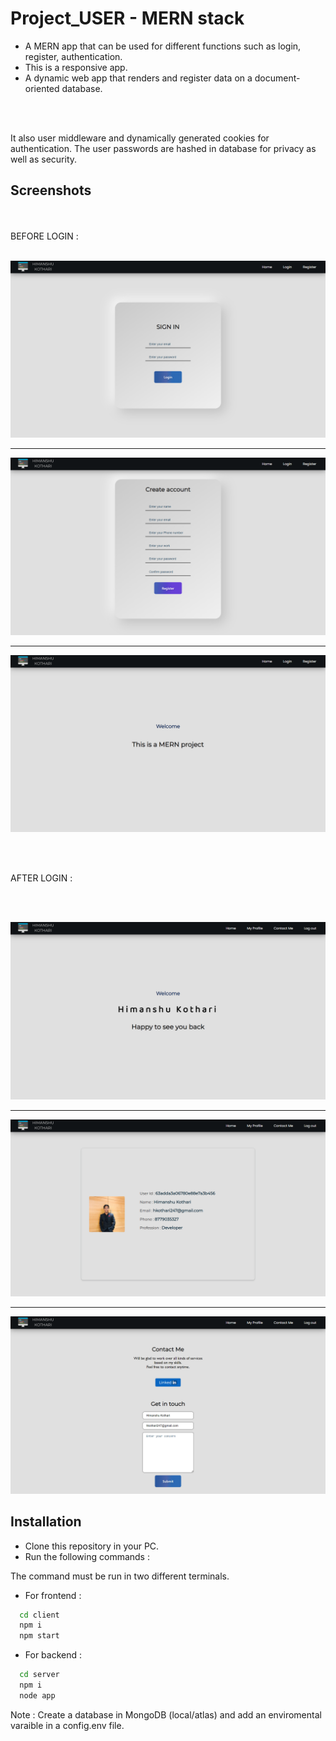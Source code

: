

# Project_USER - MERN stack

* A MERN app that can be used for different functions such as login, register, authentication.
* This is a responsive app.
* A dynamic web app that renders and register data on a document-oriented database.

<br/>
<br/>

It also user middleware and dynamically generated cookies for authentication.
The user passwords are hashed in database for privacy as well as security.




## Screenshots
<br/>
<br/>
BEFORE LOGIN :

<br/>
<br/>

![App Screenshot](https://github.com/iamhk12/Projects/blob/main/WebProjects/MERN_USER-(MongoDB-expressJS-ReactJS-NodeJS)/ss/loginpage.png)
<hr>

![App Screenshot](https://github.com/iamhk12/Projects/blob/main/WebProjects/MERN_USER-(MongoDB-expressJS-ReactJS-NodeJS)/ss/registerpage.png)
<hr>

![App Screenshot](https://github.com/iamhk12/Projects/blob/main/WebProjects/MERN_USER-(MongoDB-expressJS-ReactJS-NodeJS)/ss/loginbefore.png)

<br/>
<br/>

AFTER LOGIN :


<br/>
<br/>

![App Screenshot](https://github.com/iamhk12/Projects/blob/main/WebProjects/MERN_USER-(MongoDB-expressJS-ReactJS-NodeJS)/ss/homepage.png)
<hr>

![App Screenshot](https://github.com/iamhk12/Projects/blob/main/WebProjects/MERN_USER-(MongoDB-expressJS-ReactJS-NodeJS)/ss/myprofile.png)
<hr>

![App Screenshot](https://github.com/iamhk12/Projects/blob/main/WebProjects/MERN_USER-(MongoDB-expressJS-ReactJS-NodeJS)/ss/contactme.png)


## Installation

* Clone this repository in your PC.
* Run the following commands :

The command must be run in two different terminals.

* For frontend :
```bash
  cd client
  npm i
  npm start
```

* For backend :
```bash
  cd server
  npm i
  node app
```

Note :  Create a database in MongoDB (local/atlas) and add an enviromental varaible in a config.env file.
